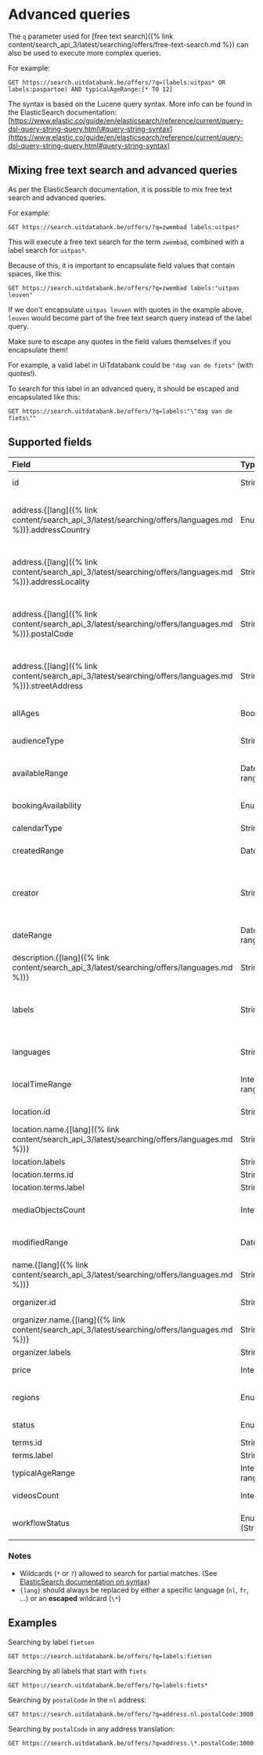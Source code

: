 ---
---

# Advanced queries

The `q` parameter used for [free text search]({% link content/search_api_3/latest/searching/offers/free-text-search.md %}) can also be used to execute more complex queries.

For example:

```
GET https://search.uitdatabank.be/offers/?q=(labels:uitpas* OR labels:paspartoe) AND typicalAgeRange:[* TO 12]
```

The syntax is based on the Lucene query syntax. More info can be found in the ElasticSearch documentation:
[https://www.elastic.co/guide/en/elasticsearch/reference/current/query-dsl-query-string-query.html\#query-string-syntax](https://www.elastic.co/guide/en/elasticsearch/reference/current/query-dsl-query-string-query.html#query-string-syntax)

## Mixing free text search and advanced queries

As per the ElasticSearch documentation, it is possible to mix free text search and advanced queries.

For example:

```
GET https://search.uitdatabank.be/offers/?q=zwembad labels:uitpas*
```

This will execute a free text search for the term `zwembad`, combined with a label search for `uitpas*`.

Because of this, it is important to encapsulate field values that contain spaces, like this:

```
GET https://search.uitdatabank.be/offers/?q=zwembad labels:"uitpas leuven"
```

If we don't encapsulate `uitpas leuven` with quotes in the example above, `leuven` would become part of the free text search query instead of the label query.

Make sure to escape any quotes in the field values themselves if you encapsulate them!

For example, a valid label in UiTdatabank could be `"dag van de fiets"` \(with quotes!\).

To search for this label in an advanced query, it should be escaped and encapsulated like this:

```
GET https://search.uitdatabank.be/offers/?q=labels:"\"dag van de fiets\""
```

## Supported fields

| Field | Type | Comments |
| :--- | :--- | :--- |
| id | String | Looks for complete matches. See [Id]({% link content/search_api_3/latest/searching/offers/id.md %}) |
| address.{[lang]({% link content/search_api_3/latest/searching/offers/languages.md %})}.addressCountry | Enum | See [offers/address]({% link content/search_api_3/latest/searching/offers/address.md %}) and [organizers/address]({% link content/search_api_3/latest/searching/organizers/address.md %}) |
| address.{[lang]({% link content/search_api_3/latest/searching/offers/languages.md %})}.addressLocality | String | See [offers/address]({% link content/search_api_3/latest/searching/offers/address.md %}) and [organizers/address]({% link content/search_api_3/latest/searching/organizers/address.md %}) |
| address.{[lang]({% link content/search_api_3/latest/searching/offers/languages.md %})}.postalCode | String |  See [offers/address]({% link content/search_api_3/latest/searching/offers/address.md %}) and [organizers/address]({% link content/search_api_3/latest/searching/organizers/address.md %}) |
| address.{[lang]({% link content/search_api_3/latest/searching/offers/languages.md %})}.streetAddress | String | See [offers/address]({% link content/search_api_3/latest/searching/offers/address.md %}) and [organizers/address]({% link content/search_api_3/latest/searching/organizers/address.md %}) |
| allAges | Boolean | See [Age]({% link content/search_api_3/latest/searching/offers/age.md %}) |
| audienceType | String | See [Audience type]({% link content/search_api_3/latest/searching/offers/audience-type.md %}) |
| availableRange | Date range | See [Availability]({% link content/search_api_3/latest/searching/offers/availability.md %}) |
| bookingAvailability | Enum | See [Booking availability]({% link content/search_api_3/latest/searching/offers/booking-availability.md %}) |
| calendarType | String | Looks for complete matches |
| createdRange | DateRange | See [Created and Modified]({% link content/search_api_3/latest/searching/offers/created-and-modified.md %}) |
| creator | String | See [offers/creator]({% link content/search_api_3/latest/searching/offers/creator.md %}) and [organizers/creator]({% link content/search_api_3/latest/searching/organizers/creator.md %})|
| dateRange | Date range | See [Date & time]({% link content/search_api_3/latest/searching/offers/date-time/date.md %}) |
| description.{[lang]({% link content/search_api_3/latest/searching/offers/languages.md %})} | String |  |
| labels | String | See [offers/labels]({% link content/search_api_3/latest/searching/offers/labels.md %}) and [organizers/labels]({% link content/search_api_3/latest/searching/organizers/labels.md %}). Looks for complete matches |
| languages | String | See [Languages]({% link content/search_api_3/latest/searching/offers/languages.md %}) |
| localTimeRange | Integer range | See [Time]({% link content/search_api_3/latest/searching/offers/date-time/time.md %}) |
| location.id | String | Looks for complete matches. See [Id]({% link content/search_api_3/latest/searching/offers/id.md %}) |
| location.name.{[lang]({% link content/search_api_3/latest/searching/offers/languages.md %})} | String | See [name]({% link content/search_api_3/latest/searching/offers/name.md %} |
| location.labels | String | Looks for complete matches |
| location.terms.id | String | Looks for complete matches |
| location.terms.label | String | Looks for complete matches |
| mediaObjectsCount | Integer | See [Media objects]({% link content/search_api_3/latest/searching/offers/media-objects.md %}) |
| modifiedRange | DateRange | See [Created and Modified]({% link content/search_api_3/latest/searching/offers/created-and-modified.md %}) |
| name.{[lang]({% link content/search_api_3/latest/searching/offers/languages.md %})} | String | See [name]({% link content/search_api_3/latest/searching/offers/name.md %} |
| organizer.id | String | Looks for complete matches. See [Id]({% link content/search_api_3/latest/searching/offers/id.md %}) |
| organizer.name.{[lang]({% link content/search_api_3/latest/searching/offers/languages.md %})} | String | See [name]({% link content/search_api_3/latest/searching/offers/name.md %} |
| organizer.labels | String | Looks for complete matches |
| price | Integer | See [Price]({% link content/search_api_3/latest/searching/offers/price.md %}) |
| regions | Enum | See [Geosearch]({% link content/search_api_3/latest/searching/offers/geosearch.md %}) |
| status | Enum | See [Status]({% link content/search_api_3/latest/searching/offers/status.md %}) |
| terms.id | String | Looks for complete matches |
| terms.label | String | Looks for complete matches |
| typicalAgeRange | Integer range | See [Age]({% link content/search_api_3/latest/searching/offers/age.md %}) |
| videosCount | Integer  | See [Videos]({% link content/search_api_3/latest/searching/offers/video.md %}) |
| workflowStatus | Enum \(String\) | See [Workflow status]({% link content/search_api_3/latest/searching/offers/workflow-status.md %}) |

### Notes
* Wildcards (`*` or `?`) allowed to search for partial matches. (See [ElasticSearch documentation on syntax](https://www.elastic.co/guide/en/elasticsearch/reference/current/query-dsl-query-string-query.html#query-string-syntax))
* `{lang}` should always be replaced by either a specific language (`nl`, `fr`, ...) or an **escaped** wildcard (`\*`)

## Examples

Searching by label `fietsen`

```
GET https://search.uitdatabank.be/offers/?q=labels:fietsen
```

Searching by all labels that start with `fiets`
```
GET https://search.uitdatabank.be/offers/?q=labels:fiets*
```

Searching by `postalCode` in the `nl` address:
```
GET https://search.uitdatabank.be/offers/?q=address.nl.postalCode:3000
```

Searching by `postalCode` in any address translation:
```
GET https://search.uitdatabank.be/offers/?q=address.\*.postalCode:3000
```
